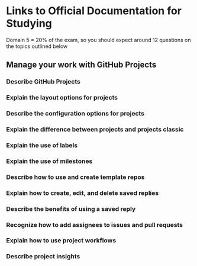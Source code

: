 # Links to Official Documentation for Studying
Domain 5 = 20% of the exam, so you should expect around 12 questions on the topics outlined below

## Manage your work with GitHub Projects

### Describe GitHub Projects

### Explain the layout options for projects

### Describe the configuration options for projects

### Explain the difference between projects and projects classic

### Explain the use of labels

### Explain the use of milestones

### Describe how to use and create template repos

### Explain how to create, edit, and delete saved replies

### Describe the benefits of using a saved reply

### Recognize how to add assignees to issues and pull requests

### Explain how to use project workflows

### Describe project insights